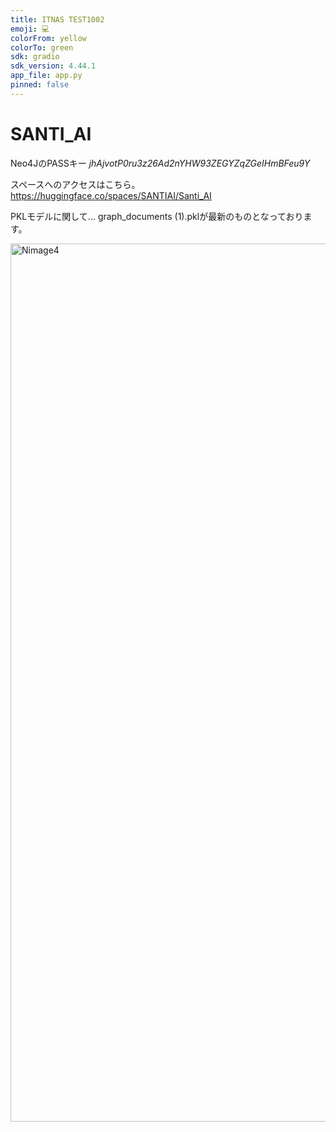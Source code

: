 ```yaml
---
title: ITNAS TEST1002
emoji: 💻
colorFrom: yellow
colorTo: green
sdk: gradio
sdk_version: 4.44.1
app_file: app.py
pinned: false
---
```



# SANTI_AI
Neo4JのPASSキー
*jhAjvotP0ru3z26Ad2nYHW93ZEGYZqZGeIHmBFeu9Y*

スペースへのアクセスはこちら。
https://huggingface.co/spaces/SANTIAI/Santi_AI 

PKLモデルに関して...
graph_documents (1).pklが最新のものとなっております。


<img width="1405" alt="Nimage4" src="https://github.com/user-attachments/assets/5616ba06-4818-4434-8a22-80c69bb4b1af">

